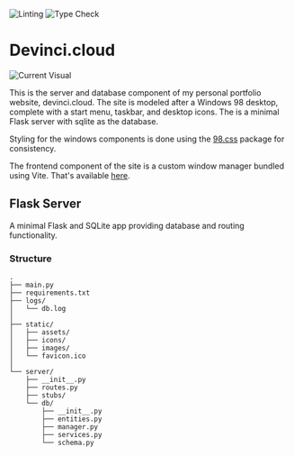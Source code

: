 ![Linting](https://github.com/sudoDeVinci/devinci.cloud/actions/workflows/linting.yml/badge.svg?branch=main)
![Type Check](https://github.com/sudoDeVinci/devinci.cloud/actions/workflows/typecheck.yml/badge.svg?branch=main)

# Devinci.cloud
![Current Visual](/static/images/screenshot.png)

This is the server and database component of my personal portfolio website, devinci.cloud. The site is modeled after a Windows 98 desktop, complete with a start menu, taskbar, and desktop icons. The is a minimal Flask server with sqlite as the database.

Styling for the windows components is done using the [98.css](https://jdan.github.io/98.css/) package for consistency. 

The frontend component of the site is a custom window manager bundled using Vite. That's available [here](https://github.com/sudoDeVinci/devinci.cloud-frontend).


## Flask Server

A minimal Flask and SQLite  app providing database and routing functionality.

### Structure
```
.
├── main.py
├── requirements.txt
├── logs/
│   └── db.log
│
├── static/
│   ├── assets/
│   ├── icons/
│   ├── images/
│   └── favicon.ico
│
└── server/ 
    ├── __init__.py
    ├── routes.py
    ├── stubs/
    └── db/
        ├── __init__.py
        ├── entities.py 
        ├── manager.py
        ├── services.py
        └── schema.py
```
